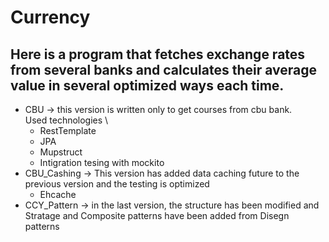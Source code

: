 # Currency

## Here is a program that fetches exchange rates from several banks and calculates their average value in several optimized ways each time.
* CBU -> this version is written only to get courses from cbu bank. \
  Used technologies \
  * RestTemplate
  * JPA
  * Mupstruct
  * Intigration tesing with mockito
* CBU_Cashing -> This version has added data caching future to the previous version and the testing is optimized
  * Ehcache
* CCY_Pattern -> in the last version, the structure has been modified and Stratage and Composite patterns have been added from Disegn patterns

